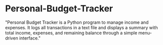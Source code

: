 # Personal-Budget-Tracker
"Personal Budget Tracker is a Python program to manage income and expenses. It logs all transactions in a text file and displays a summary with total income, expenses, and remaining balance through a simple menu-driven interface."
